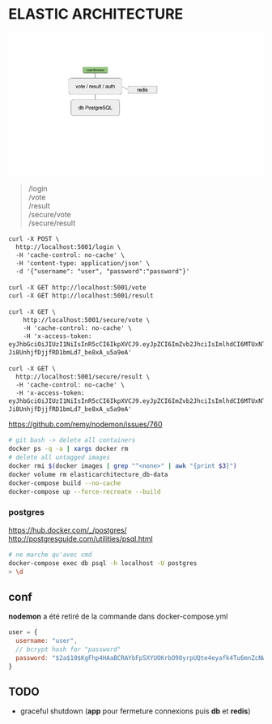 # ELASTIC ARCHITECTURE

![architecture](architecture.png)

> /login  
> /vote  
> /result  
> /secure/vote  
> /secure/result

```
curl -X POST \
  http://localhost:5001/login \
  -H 'cache-control: no-cache' \
  -H 'content-type: application/json' \
  -d '{"username": "user", "password":"password"}'

curl -X GET http://localhost:5001/vote
curl -X GET http://localhost:5001/result

curl -X GET \
    http://localhost:5001/secure/vote \
    -H 'cache-control: no-cache' \
    -H 'x-access-token: eyJhbGciOiJIUzI1NiIsInR5cCI6IkpXVCJ9.eyJpZCI6ImZvb2JhciIsImlhdCI6MTUxNTQzNzgyMCwiZXhwIjoxNTE1NTI0MjIwfQ.BBp7kphEb-Ji8UnhjfDjjfRD1bmLd7_be8xA_u5a9eA'

curl -X GET \
  http://localhost:5001/secure/result \
  -H 'cache-control: no-cache' \
  -H 'x-access-token: eyJhbGciOiJIUzI1NiIsInR5cCI6IkpXVCJ9.eyJpZCI6ImZvb2JhciIsImlhdCI6MTUxNTQzNzgyMCwiZXhwIjoxNTE1NTI0MjIwfQ.BBp7kphEb-Ji8UnhjfDjjfRD1bmLd7_be8xA_u5a9eA'
```

https://github.com/remy/nodemon/issues/760
```sh
# git bash -> delete all containers
docker ps -q -a | xargs docker rm
# delete all untagged images
docker rmi $(docker images | grep "^<none>" | awk "{print $3}")
docker volume rm elasticarchitecture_db-data
docker-compose build --no-cache
docker-compose up --force-recreate --build
```

### postgres
https://hub.docker.com/_/postgres/
http://postgresguide.com/utilities/psql.html
```sh
# ne marche qu'avec cmd
docker-compose exec db psql -h localhost -U postgres
> \d
```

## conf

**nodemon** a été retiré de la commande dans docker-compose.yml

```js
user = {
  username: "user",
  // bcrypt hash for "password"
  password: "$2a$10$KgFhp4HAaBCRAYbFp5XYUOKrbO90yrpUQte4eyafk4Tu6mnZcNWiK",
}
```

## TODO

* graceful shutdown (**app** pour fermeture connexions puis **db** et **redis**)
